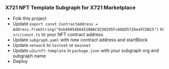 ### X721 NFT Template Subgraph for X721 Marketplace

- Folk this project
- Update <code>export const ContractAddress = Address.fromString("0xb49054664518BAC9330295Fc66ED5726eaFCDB15")</code> in `src/const.ts` to your NFT contract address
- Update `subgraph.yaml` with new contract address and startBlock  
- Update `network` to `testnet` or `mainnet`
- Update `u2u/nft-template` in `package.json` with your subgraph org and subgraph name
- Deploy

